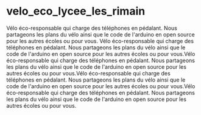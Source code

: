 # velo_eco_lycee_les_rimain
Vélo éco-responsable qui charge des téléphones en pédalant. Nous partageons les plans du vélo ainsi que le code de l'arduino en open source pour les autres écoles ou pour vous. 
Vélo éco-responsable qui charge des téléphones en pédalant. Nous partageons les plans du vélo ainsi que le code de l'arduino en open source pour les autres écoles ou pour vous.Vélo éco-responsable qui charge des téléphones en pédalant. Nous partageons les plans du vélo ainsi que le code de l'arduino en open source pour les autres écoles ou pour vous.Vélo éco-responsable qui charge des téléphones en pédalant. Nous partageons les plans du vélo ainsi que le code de l'arduino en open source pour les autres écoles ou pour vous.Vélo éco-responsable qui charge des téléphones en pédalant. Nous partageons les plans du vélo ainsi que le code de l'arduino en open source pour les autres écoles ou pour vous.
